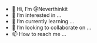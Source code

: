 - 👋 Hi, I’m @Neverthinkit
- 👀 I’m interested in ...
- 🌱 I’m currently learning ...
- 💞️ I’m looking to collaborate on ...
- 📫 How to reach me ...

<!---
Neverthinkit/Neverthinkit is a ✨ special ✨ repository because its `README.md` (this file) appears on your GitHub profile.
You can click the Preview link to take a look at your changes.
--->
